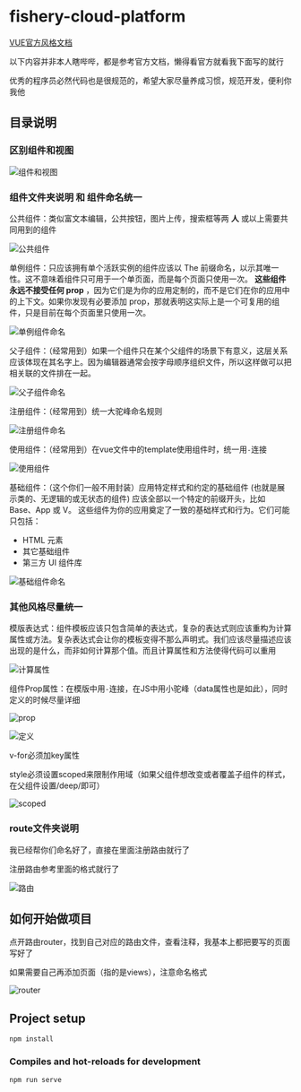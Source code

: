 # fishery-cloud-platform

[VUE官方风格文档](https://vuejs.bootcss.com/style-guide/#%E8%A7%84%E5%88%99%E5%BD%92%E7%B1%BB)

以下内容并非本人瞎哔哔，都是参考官方文档，懒得看官方就看我下面写的就行

优秀的程序员必然代码也是很规范的，希望大家尽量养成习惯，规范开发，便利你我他
## 目录说明
### 区别组件和视图

![组件和视图](https://images.gitee.com/uploads/images/2021/0117/160819_7b15624d_7367930.png "屏幕截图.png")

### 组件文件夹说明 和 组件命名统一
公共组件：类似富文本编辑，公共按钮，图片上传，搜索框等两 **人** 或以上需要共同用到的组件

![公共组件](https://images.gitee.com/uploads/images/2021/0117/160958_aa277320_7367930.png "屏幕截图.png")

单例组件：只应该拥有单个活跃实例的组件应该以 The 前缀命名，以示其唯一性。这不意味着组件只可用于一个单页面，而是每个页面只使用一次。 **这些组件永远不接受任何 prop** ，因为它们是为你的应用定制的，而不是它们在你的应用中的上下文。如果你发现有必要添加 prop，那就表明这实际上是一个可复用的组件，只是目前在每个页面里只使用一次。

![单例组件命名](https://images.gitee.com/uploads/images/2021/0117/161445_62ceb515_7367930.png "屏幕截图.png")

父子组件：（经常用到）如果一个组件只在某个父组件的场景下有意义，这层关系应该体现在其名字上。因为编辑器通常会按字母顺序组织文件，所以这样做可以把相关联的文件排在一起。

![父子组件命名](https://images.gitee.com/uploads/images/2021/0117/162210_d97a8a18_7367930.png "屏幕截图.png")

注册组件：（经常用到）统一大驼峰命名规则

![注册组件命名](https://images.gitee.com/uploads/images/2021/0117/162832_b42d9984_7367930.png "屏幕截图.png")

使用组件：（经常用到）在vue文件中的template使用组件时，统一用`-`连接

![使用组件](https://images.gitee.com/uploads/images/2021/0117/163218_4bf88e17_7367930.png "屏幕截图.png")

基础组件：（这个你们一般不用封装）应用特定样式和约定的基础组件 (也就是展示类的、无逻辑的或无状态的组件) 应该全部以一个特定的前缀开头，比如 Base、App 或 V。
这些组件为你的应用奠定了一致的基础样式和行为。它们可能只包括：
- HTML 元素
- 其它基础组件
- 第三方 UI 组件库

![基础组件命名](https://images.gitee.com/uploads/images/2021/0117/161600_c79fab6b_7367930.png "屏幕截图.png")


### 其他风格尽量统一
模版表达式：组件模板应该只包含简单的表达式，复杂的表达式则应该重构为计算属性或方法。复杂表达式会让你的模板变得不那么声明式。我们应该尽量描述应该出现的是什么，而非如何计算那个值。而且计算属性和方法使得代码可以重用

![计算属性](https://images.gitee.com/uploads/images/2021/0117/163812_bf4c2d35_7367930.png "屏幕截图.png")

组件Prop属性：在模版中用`-`连接，在JS中用小驼峰（data属性也是如此），同时定义的时候尽量详细

![prop](https://images.gitee.com/uploads/images/2021/0117/163929_33d4a8c8_7367930.png "屏幕截图.png")

![定义](https://images.gitee.com/uploads/images/2021/0117/164924_4101d853_7367930.png "屏幕截图.png")

v-for必须加key属性

style必须设置scoped来限制作用域（如果父组件想改变或者覆盖子组件的样式，在父组件设置/deep/即可）

![scoped](https://images.gitee.com/uploads/images/2021/0117/165417_eb62a6e6_7367930.png "屏幕截图.png")


### route文件夹说明
我已经帮你们命名好了，直接在里面注册路由就行了

注册路由参考里面的格式就行了

![路由](https://images.gitee.com/uploads/images/2021/0117/165615_fe069392_7367930.png "屏幕截图.png")

## 如何开始做项目

点开路由router，找到自己对应的路由文件，查看注释，我基本上都把要写的页面写好了

如果需要自己再添加页面（指的是views），注意命名格式

![router](https://images.gitee.com/uploads/images/2021/0118/202002_b641e614_7367930.png "屏幕截图.png")

## Project setup
```
npm install
```

### Compiles and hot-reloads for development
```
npm run serve
```
